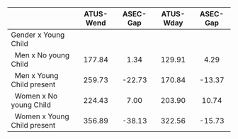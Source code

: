 
|                      |    ATUS-Wend |     ASEC-Gap |    ATUS-Wday |     ASEC-Gap |
| -------------------- | :----------: | :----------: | :----------: | :----------: |
| Gender x Young Child |              |              |              |              |
| &nbsp;&nbsp;Men x No young Child |       177.84 |         1.34 |       129.91 |         4.29 |
| &nbsp;&nbsp;Men x Young Child present |       259.73 |       -22.73 |       170.84 |       -13.37 |
| &nbsp;&nbsp;Women x No young Child |       224.43 |         7.00 |       203.90 |        10.74 |
| &nbsp;&nbsp;Women x Young Child present |       356.89 |       -38.13 |       322.56 |       -15.73 |

